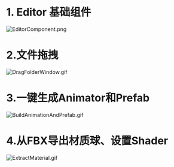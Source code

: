 # 1. Editor 基础组件

![EditorComponent.png](https://i.loli.net/2020/04/23/YvR6xqT2aj1drI9.png)

# 2.文件拖拽

![DragFolderWindow.gif](https://i.loli.net/2020/04/23/1t9ChyDompsERJZ.gif)

# 3.一键生成Animator和Prefab

![BuildAnimationAndPrefab.gif](https://i.loli.net/2020/04/23/8B7hwQTy6jeCHg1.gif)


# 4.从FBX导出材质球、设置Shader

![ExtractMaterial.gif](https://i.loli.net/2020/04/24/TtnJ2gAzkGQxIrj.gif)
